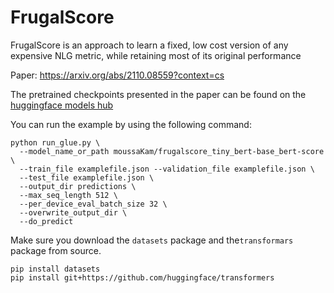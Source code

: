 # FrugalScore
FrugalScore is an approach to learn a fixed, low cost version of any expensive NLG metric, while retaining most of its original performance

Paper: https://arxiv.org/abs/2110.08559?context=cs

The pretrained checkpoints presented in the paper can be found on the [huggingface models hub](https://huggingface.co/moussaKam)

You can run the example by using the following command:

```
python run_glue.py \
  --model_name_or_path moussaKam/frugalscore_tiny_bert-base_bert-score \
  --train_file examplefile.json --validation_file examplefile.json \
  --test_file examplefile.json \
  --output_dir predictions \
  --max_seq_length 512 \
  --per_device_eval_batch_size 32 \
  --overwrite_output_dir \
  --do_predict
```

Make sure you download the `datasets` package and the`transformars` package from source. 
```
pip install datasets
pip install git+https://github.com/huggingface/transformers
```
